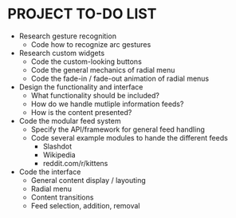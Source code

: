 PROJECT TO-DO LIST
==================

* Research gesture recognition
  * Code how to recognize arc gestures
* Research custom widgets
  * Code the custom-looking buttons
  * Code the general mechanics of radial menu
  * Code the fade-in / fade-out animation of radial menus
* Design the functionality and interface
  * What functionality should be included?
  * How do we handle mutliple information feeds?
  * How is the content presented?
* Code the modular feed system
  * Specify the API/framework for general feed handling
  * Code several example modules to hande the different feeds
    * Slashdot
    * Wikipedia
    * reddit.com/r/kittens
* Code the interface
  * General content display / layouting
  * Radial menu
  * Content transitions
  * Feed selection, addition, removal